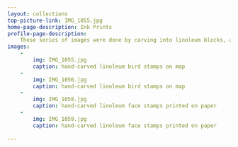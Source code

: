 ```yaml
---
layout: collections
top-picture-link: IMG_1055.jpg
home-page-description: Ink Prints
profile-page-description:
    These series of images were done by carving into linoleum blocks, and printing onto different kinds of paper
images:
    -
        img: IMG_1055.jpg
        caption: hand-carved linoleum bird stamps on map
    -
        img: IMG_1056.jpg
        caption: hand-carved linoleum bird stamps on map
    -
        img: IMG_1058.jpg
        caption: hand-carved linoleum face stamps printed on paper
    -
        img: IMG_1059.jpg
        caption: hand-carved linoleum face stamps printed on paper
    
---
```

